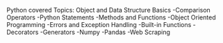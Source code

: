 Python covered Topics:
 Object and Data Structure Basics
-Comparison Operators
-Python Statements
-Methods and Functions
-Object Oriented Programming
-Errors and Exception Handling
-Built-in Functions
-Decorators
-Generators
-Numpy
-Pandas
-Web Scraping
